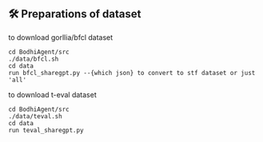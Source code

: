 ## 🛠️ Preparations of dataset

to download gorllia/bfcl dataset

```
cd BodhiAgent/src
./data/bfcl.sh
cd data
run bfcl_sharegpt.py --{which json} to convert to stf dataset or just 'all'
```

to download t-eval dataset

```
cd BodhiAgent/src
./data/teval.sh
cd data
run teval_sharegpt.py 
```
